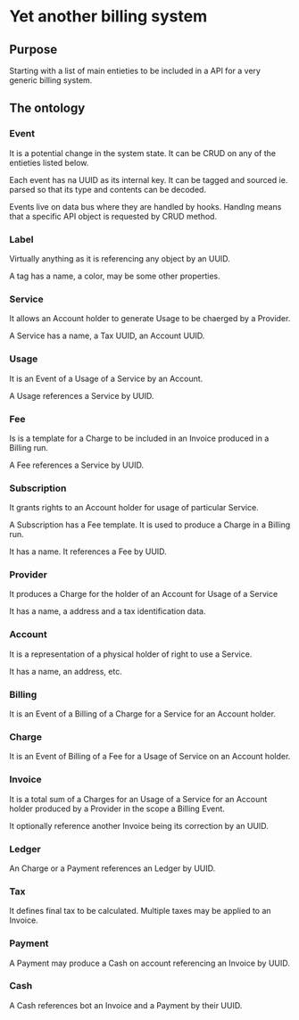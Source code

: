 # Yet another billing system

## Purpose

Starting with a list of main entieties to be included in a API for a very generic
billing system.

## The ontology

### Event

It is a potential change in the system state. It can be CRUD on any of the entieties
listed below.

Each event has na UUID as its internal key. It can be tagged and sourced ie. parsed
so that its type and contents can be decoded.

Events live on data bus where they are handled by hooks. Handlng means that a specific
API object is requested by CRUD method.

### Label

Virtually anything as it is referencing any object by an UUID.

A tag has a name, a color, may be some other properties.

### Service

It allows an Account holder to generate Usage to be chaerged by a Provider.

A Service has a name, a Tax UUID, an Account UUID.

### Usage

It is an Event of a Usage of a Service by an Account.

A Usage references a Service by UUID.

### Fee

Is is a template for a Charge to be included in an Invoice produced in a Billing run.

A Fee references a Service by UUID.

### Subscription

It grants rights to an Account holder for usage of particular Service.

A Subscription has a Fee template. It is used to produce a Charge in a Billing run.

It has a name. It references a Fee by UUID.

### Provider

It produces a Charge for the holder of an Account for Usage of a Service

It has a name, a address and a tax identification data.

### Account

It is a representation of a physical holder of right to use a Service.

It has a name, an address, etc.

### Billing

It is an Event of a Billing of a Charge for a Service for an Account holder.

### Charge

It is an Event of Billing of a Fee for a Usage of Service on an Account holder.

### Invoice

It is a total sum of a Charges for an Usage of a Service for an Account holder produced by a Provider
in the scope a Billing Event.

It optionally reference another Invoice being its correction by an UUID.

### Ledger

An Charge or a Payment references an Ledger by UUID.

### Tax

It defines final tax to be calculated. Multiple taxes may be applied to an Invoice.

### Payment

A Payment may produce a Cash on account referencing an Invoice by UUID.

### Cash

A Cash references bot an Invoice and a Payment by their UUID.
